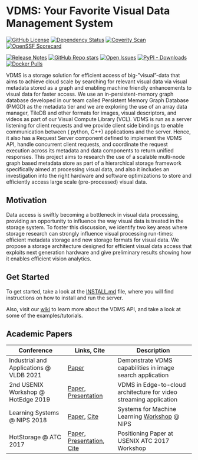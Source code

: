 # VDMS: Your Favorite Visual Data Management System

[![GitHub License](https://img.shields.io/github/license/IntelLabs/vdms)](https://github.com/IntelLabs/vdms/blob/master/LICENSE)
[![Dependency Status](https://img.shields.io/librariesio/github/IntelLabs/vdms?style=flat-square)](https://libraries.io/github/IntelLabs/vdms)
[![Coverity Scan](https://img.shields.io/coverity/scan/30010)](https://scan.coverity.com/projects/intellabs-vdms)
[![OpenSSF Scorecard](https://api.securityscorecards.dev/projects/github.com/IntelLabs/vdms/badge)](https://securityscorecards.dev/viewer/?uri=github.com/IntelLabs/vdms)

[![Release Notes](https://img.shields.io/github/release/IntelLabs/vdms?style=flat-square)](https://github.com/IntelLabs/vdms/releases)
[![GitHub Repo stars](https://img.shields.io/github/stars/IntelLabs/vdms?style=flat-square)](https://star-history.com/#IntelLabs/vdms)
[![Open Issues](https://img.shields.io/github/issues-raw/IntelLabs/vdms?style=flat-square)](https://github.com/IntelLabs/vdms/issues)
[![PyPI - Downloads](https://img.shields.io/pypi/dm/vdms?style=flat-square)](https://pypistats.org/packages/vdms)
[![Docker Pulls](https://img.shields.io/docker/pulls/intellabs/vdms)](https://hub.docker.com/r/intellabs/vdms)

VDMS is a storage solution for efficient access of big-”visual”-data that aims
to achieve cloud scale by searching for relevant visual data via visual
metadata stored as a graph and enabling machine friendly enhancements to
visual data for faster access.  We use an in-persistent-memory graph database
developed in our team called Persistent Memory Graph Database (PMGD) as the
metadata tier and we are exploring the use of an array data manager, TileDB
and other formats for images, visual descriptors, and videos as part of our
Visual Compute Library (VCL). VDMS is run as a server listening for client
requests and we provide client side bindings to enable communication between (
python, C++) applications and the server. Hence, it also has a Request Server
component defined to implement the VDMS API, handle concurrent client
requests, and coordinate the request execution across its metadata and data
components to return unified responses. This project aims to research the use
of a scalable multi-node graph based metadata store as part of a hierarchical
storage framework specifically aimed at processing visual data, and also it
includes an investigation into the right hardware and software optimizations
to store and efficiently access large scale (pre-processed) visual data.

## Motivation

Data access is swiftly becoming a bottleneck in visual data processing,
providing an opportunity to influence the way visual data is treated in the
storage system. To foster this discussion, we identify two key areas where
storage research can strongly influence visual processing run-times:
efficient metadata storage and new storage formats for visual data. We
propose a storage architecture designed for efficient visual data access
that exploits next generation hardware and give preliminary results showing
how it enables efficient vision analytics.


## Get Started

To get started, take a look at the [INSTALL.md](INSTALL.md) file, where
you will find instructions on how to install and run the server.

Also, visit our [wiki](https://github.com/IntelLabs/vdms/wiki)
to learn more about the VDMS API, and take a look at some of
the examples/tutorials.

## Academic Papers

Conference | Links, Cite | Description
------------ | ------------- | -------------
Industrial and Applications @ VLDB 2021 | [Paper](http://vldb.org/pvldb/vol14/p3240-remis.pdf) | Demonstrate VDMS capabilities in image search application
2nd USENIX Workshop @ HotEdge 2019 | [Paper](https://www.usenix.org/system/files/hotedge19-paper-altarawneh.pdf), [Presentation](https://www.usenix.org/sites/default/files/conference/protected-files/hotedge19_slides_altarawneh.pdf) | VDMS in Edge-to-cloud architecture for video streaming application
Learning Systems @ NIPS 2018 | [Paper](https://export.arxiv.org/abs/1810.11832), [Cite](https://dblp.uni-trier.de/rec/bibtex/journals/corr/abs-1810-11832) | Systems for Machine Learning [Workshop](http://learningsys.org/nips18/cfp.html) @ NIPS
HotStorage @ ATC 2017 | [Paper](https://www.usenix.org/conference/hotstorage17/program/presentation/gupta-cledat), [Presentation](https://www.usenix.org/conference/hotstorage17/program/presentation/gupta-cledat), [Cite](https://www.usenix.org/biblio/export/bibtex/203374)| Positioning Paper at USENIX ATC 2017 Workshop
